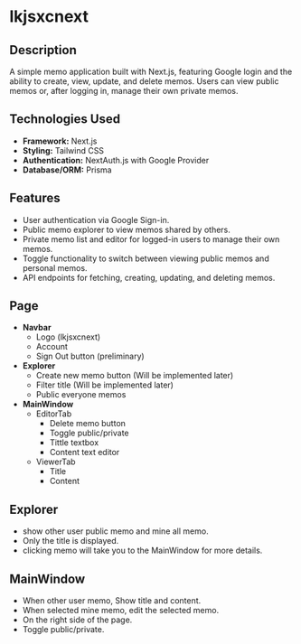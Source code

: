 # lkjsxcnext

## Description
A simple memo application built with Next.js, featuring Google login and the ability to create, view, update, and delete memos. Users can view public memos or, after logging in, manage their own private memos.

## Technologies Used
- **Framework:** Next.js
- **Styling:** Tailwind CSS
- **Authentication:** NextAuth.js with Google Provider
- **Database/ORM:** Prisma

## Features
- User authentication via Google Sign-in.
- Public memo explorer to view memos shared by others.
- Private memo list and editor for logged-in users to manage their own memos.
- Toggle functionality to switch between viewing public memos and personal memos.
- API endpoints for fetching, creating, updating, and deleting memos.

## Page
- **Navbar**
    - Logo (lkjsxcnext)
    - Account
    - Sign Out button (preliminary)
- **Explorer** 
    - Create new memo button (Will be implemented later)
    - Filter title (Will be implemented later)
    - Public everyone memos
- **MainWindow**
    - EditorTab
        - Delete memo button
        - Toggle public/private
        - Tittle textbox
        - Content text editor
    - ViewerTab
        - Title
        - Content

## Explorer
- show other user public memo and mine all memo.
- Only the title is displayed.
- clicking memo will take you to the MainWindow for more details.

## MainWindow
- When other user memo, Show title and content.
- When selected mine memo, edit the selected memo.
- On the right side of the page.
- Toggle public/private.
